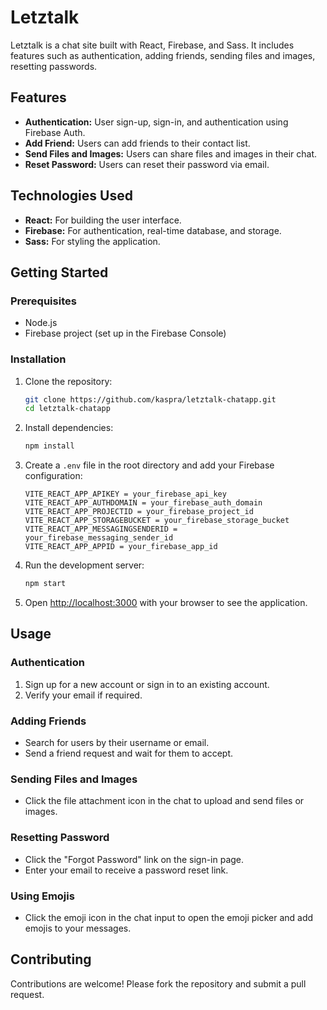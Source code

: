 # Letztalk

Letztalk is a chat site built with React, Firebase, and Sass. It includes features such as authentication, adding friends, sending files and images, resetting passwords.

## Features

- **Authentication:** User sign-up, sign-in, and authentication using Firebase Auth.
- **Add Friend:** Users can add friends to their contact list.
- **Send Files and Images:** Users can share files and images in their chat.
- **Reset Password:** Users can reset their password via email.

## Technologies Used

- **React:** For building the user interface.
- **Firebase:** For authentication, real-time database, and storage.
- **Sass:** For styling the application.

## Getting Started

### Prerequisites

- Node.js
- Firebase project (set up in the Firebase Console)

### Installation

1. Clone the repository:

   ```sh
   git clone https://github.com/kaspra/letztalk-chatapp.git
   cd letztalk-chatapp
   ```

2. Install dependencies:

   ```sh
   npm install
   ```

3. Create a `.env` file in the root directory and add your Firebase configuration:

   ```env
   VITE_REACT_APP_APIKEY = your_firebase_api_key
   VITE_REACT_APP_AUTHDOMAIN = your_firebase_auth_domain
   VITE_REACT_APP_PROJECTID = your_firebase_project_id
   VITE_REACT_APP_STORAGEBUCKET = your_firebase_storage_bucket
   VITE_REACT_APP_MESSAGINGSENDERID = your_firebase_messaging_sender_id
   VITE_REACT_APP_APPID = your_firebase_app_id
   ```

4. Run the development server:

   ```sh
   npm start
   ```

5. Open [http://localhost:3000](http://localhost:3000) with your browser to see the application.

## Usage

### Authentication

1. Sign up for a new account or sign in to an existing account.
2. Verify your email if required.

### Adding Friends

- Search for users by their username or email.
- Send a friend request and wait for them to accept.

### Sending Files and Images

- Click the file attachment icon in the chat to upload and send files or images.

### Resetting Password

- Click the "Forgot Password" link on the sign-in page.
- Enter your email to receive a password reset link.

### Using Emojis

- Click the emoji icon in the chat input to open the emoji picker and add emojis to your messages.

## Contributing

Contributions are welcome! Please fork the repository and submit a pull request.
